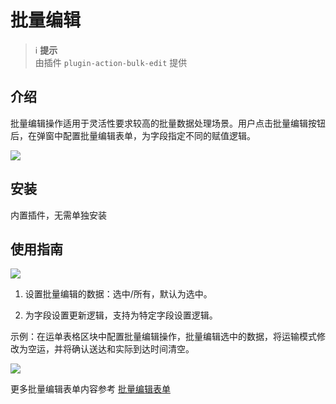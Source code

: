 # 批量编辑

> ℹ️ **提示**  
> 由插件 `plugin-action-bulk-edit` 提供

## 介绍

批量编辑操作适用于灵活性要求较高的批量数据处理场景。用户点击批量编辑按钮后，在弹窗中配置批量编辑表单，为字段指定不同的赋值逻辑。

![](/actions/bulk-edit-1.png)

## 安装

内置插件，无需单独安装

## 使用指南

![](/actions/bulk-edit-2.png)

1. 设置批量编辑的数据：选中/所有，默认为选中。

2. 为字段设置更新逻辑，支持为特定字段设置逻辑。

示例：在运单表格区块中配置批量编辑操作，批量编辑选中的数据，将运输模式修改为空运，并将确认送达和实际到达时间清空。

![](/actions/bulk-edit-3.gif)

<!-- TODO: 跳转链接没写 -->
更多批量编辑表单内容参考 [批量编辑表单]()